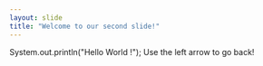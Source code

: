 ```yaml
---
layout: slide
title: "Welcome to our second slide!"
---
```

System.out.println("Hello World !");
Use the left arrow to go back!
